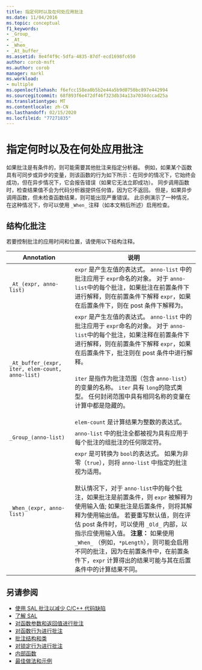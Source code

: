 ```yaml
---
title: 指定何时以及在何处应用批注
ms.date: 11/04/2016
ms.topic: conceptual
f1_keywords:
- _Group_
- _At_
- _When_
- _At_buffer_
ms.assetid: 8e4f4f9c-5dfa-4835-87df-ecd1698fc650
author: corob-msft
ms.author: corob
manager: markl
ms.workload:
- multiple
ms.openlocfilehash: f6efcc158ea0b5b2e44a5b9d0750bc897e442994
ms.sourcegitcommit: 68f893f6e472df46f323db34a13a7034dccad25a
ms.translationtype: MT
ms.contentlocale: zh-CN
ms.lasthandoff: 02/15/2020
ms.locfileid: "77271835"
---
```

# <a name="specifying-when-and-where-an-annotation-applies"></a>指定何时以及在何处应用批注
如果批注是有条件的，则可能需要其他批注来指定分析器。  例如，如果某个函数具有可同步或异步的变量，则该函数的行为如下所示：在同步的情况下，它始终会成功，但在异步情况下，它会报告错误（如果它无法立即成功）。 同步调用函数时，检查结果值不会为代码分析器提供任何值，因为它不返回。  但是，如果异步调用函数，但未检查函数结果，则可能出现严重错误。 此示例演示了一种情况，在这种情况下，你可以使用 `_When_` 注释（如本文稍后所述）启用检查。

## <a name="structural-annotations"></a>结构化批注
若要控制批注的应用时间和位置，请使用以下结构注释。

|Annotation|说明|
|----------------|-----------------|
|`_At_(expr, anno-list)`|`expr` 是产生左值的表达式。 `anno-list` 中的批注应用于 `expr`命名的对象。 对于 `anno-list`中的每个批注，如果批注在前置条件下进行解释，则在前置条件下解释 `expr`，如果在后置条件下，则在 post 条件下解释为。|
|`_At_buffer_(expr, iter, elem-count, anno-list)`|`expr` 是产生左值的表达式。 `anno-list` 中的批注应用于 `expr`命名的对象。 对于 `anno-list`中的每个批注，如果注释在前置条件下进行解释，则在前置条件下解释 `expr`，如果在后置条件下，批注则在 post 条件中进行解释。<br /><br /> `iter` 是指作为批注范围（包含 `anno-list`）的变量的名称。 `iter` 具有 `long`的隐式类型。 任何封闭范围中具有相同名称的变量在计算中都是隐藏的。<br /><br /> `elem-count` 是计算结果为整数的表达式。|
|`_Group_(anno-list)`|`anno-list` 中的批注全都被视为具有应用于每个批注的组批注的任何限定符。|
|`_When_(expr, anno-list)`|`expr` 是可转换为 `bool`的表达式。 如果为非零（`true`），则将 `anno-list` 中指定的批注视为适用。<br /><br /> 默认情况下，对于 `anno-list`中的每个批注，如果批注是前置条件，则 `expr` 被解释为使用输入值; 如果批注是后置条件，则将其解释为使用输出值。 若要重写默认值，则在评估 post 条件时，可以使用 `_Old_` 内部，以指示应使用输入值。 **注意：** 如果使用 `_When_` （例如，`*pLength`），则可能会启用不同的批注，因为在前置条件中，在前置条件下，`expr` 计算得出的结果可能与其在后置条件中的计算结果不同。|

## <a name="see-also"></a>另请参阅

- [使用 SAL 批注以减少 C/C++ 代码缺陷](../code-quality/using-sal-annotations-to-reduce-c-cpp-code-defects.md)
- [了解 SAL](../code-quality/understanding-sal.md)
- [对函数参数和返回值进行批注](../code-quality/annotating-function-parameters-and-return-values.md)
- [对函数行为进行批注](../code-quality/annotating-function-behavior.md)
- [批注结构和类](../code-quality/annotating-structs-and-classes.md)
- [对锁定行为进行批注](../code-quality/annotating-locking-behavior.md)
- [内部函数](../code-quality/intrinsic-functions.md)
- [最佳做法和示例](../code-quality/best-practices-and-examples-sal.md)
